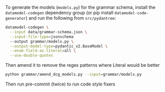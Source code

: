 To generate the models (`models.py`) for the grammar schema,
install the `datamodel-codegen` dependency group (or pip install
`datamodel-code-generator`) and run the following from `src/pydantree`:

```sh
datamodel-codegen \
  --input data/grammar-schema.json \
  --input-file-type=jsonschema
  --output grammar/models.py \
  --output-model-type=pydantic_v2.BaseModel \
  --enum-field-as-literal=all \
  --use-double-quotes
```

Then amend it to remove the regex patterns where Literal would be better

```sh
python grammar/amend_dcg_models.py --input=grammar/models.py
```

Then run pre-commit (twice) to run code style fixers
